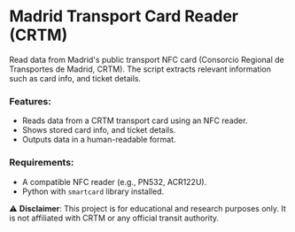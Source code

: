 # Madrid Transport Card Reader (CRTM)  

Read data from Madrid's public transport NFC card (Consorcio Regional de Transportes de Madrid, CRTM). The script extracts relevant information such as card info, and ticket details.

### Features:  
- Reads data from a CRTM transport card using an NFC reader.  
- Shows stored card info, and ticket details.  
- Outputs data in a human-readable format.  

### Requirements:  
- A compatible NFC reader (e.g., PN532, ACR122U).  
- Python with `smartcard` library installed.  

⚠️ **Disclaimer**: This project is for educational and research purposes only. It is not affiliated with CRTM or any official transit authority.
